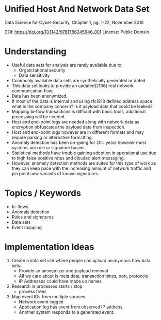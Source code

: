 # Unified Host And Network Data Set

Data Science for Cyber-Security, Chapter 1, pg. 1-22, November 2018

DOI: https://doi.org/10.1142/9781786345646_001
License: Public Domain

# Understanding

- Useful data sets for analysis are rarely available due to:
    - Organizational security
    - Data sensitivity
- Commonly available data sets are synthetically generated or dated
- This data set looks to provide an updated(2106) real network communication flow.
- Data has been anonymized.
- If most of the data is internal and using rfc1918 defined address space what is the 
  company concern? Is it payload data that could be leaked?
- Mapping bi-flow transactions is difficult with basic tools, additional processing will
  be needed.
- Host and end-point logs are needed along with network data as encryption obfuscates
  the payload data from inspection.
- Host and end-point logs however are in different formats and may require parsing or 
  alternative formatting.
- Anomaly detection has been on-going for 20+ years however most systems are rule or
  signature based.
- Statistical methods have trouble gaining adoption in operational use due to high false
  positive rates and clouded alert messaging.
- However, anomaly detection methods are suited for this type of work as they can keep pace
  with the increasing amount of network traffic and pin point new variants of known signatures.


# Topics / Keywords
- bi-flows
- Anomaly detection
- Rules and signatures
- Data sets
- Event mapping 

# Implementation Ideas

1. Create a data set site where people can upload anonymous flow data sets.
    - Provide an anonymizer and payload removal
    - All we care about is meta data, transaction times, port, protocols
    - IP Addresses could have made up names
2. Research in processes starts / stop
    - process trees
3. Map event IDs from multiple sources
    - Network event logged
    - Application log has event from observed IP address
    - Another system responds to a generated event.
